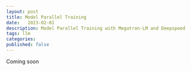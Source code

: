 ```yaml
---
layout: post
title: Model Parallel Training
date:   2023-02-01
description: Model Parallel Training with Megatron-LM and Deepspeed
tags: llm 
categories: 
published: false
---
```


Coming soon